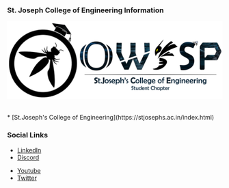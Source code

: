 ### St. Joseph College of Engineering Information
  <p><img width="auto" height="auto" src="./assets/images/OWASP_SJCE.png"></p>

<br/>
* [St.Joseph's College of Engineering](https://stjosephs.ac.in/index.html)

### Social Links
<!-- * [Meetup](#) -->
* [LinkedIn](https://www.linkedin.com/company/owasp-sjce-chapter)
* [Discord](https://discord.com/invite/stzJyenZTH)
<!-- * [Instagram](#) -->
* [Youtube](http://www.youtube.com/@OWASP_SJCE)
* [Twitter](https://twitter.com/owasp_sjce)


